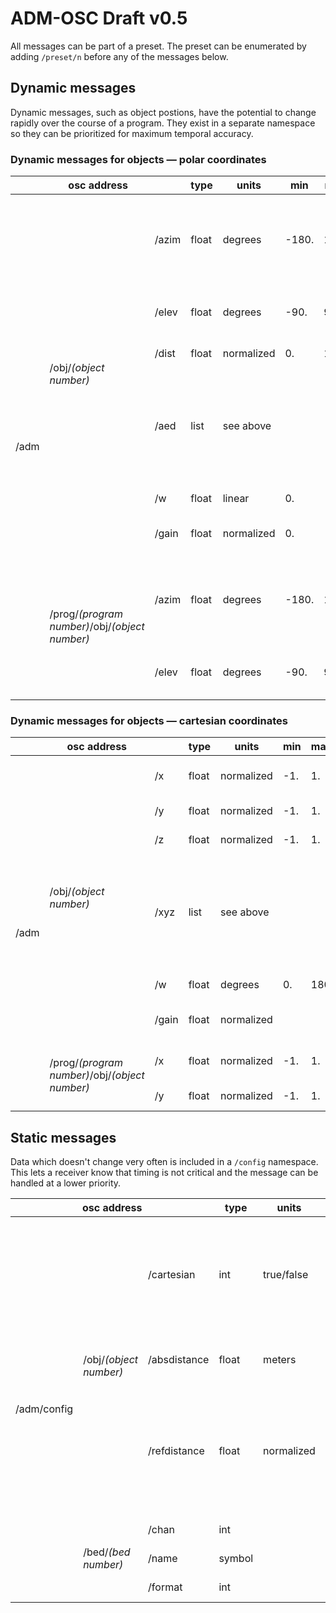 # ADM-OSC Draft v0.5
All messages can be part of a preset. The preset can be enumerated by adding `/preset/n` before any of the messages below.

## Dynamic messages
Dynamic messages, such as object postions, have the potential to change rapidly over the course of a program. They exist in a separate namespace so they can be prioritized for maximum temporal accuracy.

### Dynamic messages for objects &mdash; polar coordinates

<table>
    <thead>
        <tr>
            <th colspan=3>osc address</th>
            <th>type</th>
            <th>units</th>
            <th>min</th>
            <th>max</th>
            <th width="500px">description</th>
            <th width="300px">example</th>
            <th>status</th>
        </tr>
    </thead>
    <tbody>
        <tr>
        <td rowspan=8>/adm</td>
            <td rowspan=6>/obj/<i>(object number)</i></td>
            <td>/azim</td>
            <td>float</td>
            <td>degrees</td>
            <td>-180.</td>
            <td>180.</td>
            <td><b>azimuth</b> “theta - &#952;” of sound location. -90 is on the Right, 0 is in front.</td>
            <td>/adm/obj/4/azim -22.5</td>
            <td bgcolor="LightGreen">stable v0.4</td>
        </tr>
        <tr>
            <td>/elev</td>
            <td>float</td>
            <td>degrees</td>
            <td>-90.</td>
            <td>90.</td>
            <td><b>elevation</b> “phi - &#632;” of sound location</td>
            <td>/adm/obj/4/elev 12.7</td>
            <td bgcolor="LightGreen">stable v0.4</td>
        </tr>
        <tr>
            <td>/dist</td>
            <td>float</td>
            <td>normalized</td>
            <td>0.</td>
            <td>1.</td>
            <td><b>distance</b> “r” from origin</td>
            <td>/adm/obj/4/dist 0.9</td>
            <td bgcolor="LightGreen">stable v0.4</td>
        </tr>
        <tr>
            <td>/aed</td>
            <td>list</td>
            <td colspan=3>see above</td>
            <td>compact format enables synchronicity of position changes and also less network traffic</td>
            <td>/adm/obj/4/aed -22.5 12.7 0.9</td>
            <td bgcolor="LightGreen">stable v0.4</td>
        </tr>
        <tr>
            <td>/w</td>
            <td>float</td>
            <td>linear</td>
            <td>0.</td>
            <td></td>
            <td>X-width</td>
            <td>/adm/obj/3/w 45.2</td>
            <td bgcolor="Pink"><a href="https://github.com/immersive-audio-live/ADM-OSC/issues/1">in progress</a></td>
        </tr>
        <tr>
            <td>/gain</td>
            <td>float</td>
            <td>normalized</td>
            <td>0.</td>
            <td></td>
            <td>Apply a gain to the audio in the object.</td>
            <td>/adm/obj/3/gain 0.707</td>
            <td bgcolor="LightGreen">stable v0.4</td>
        </tr>
         <tr>
            <td rowspan=2>/prog/<i>(program number)</i>/obj/<i>(object number)</i></td>
            <td>/azim</td>
            <td>float</td>
            <td>degrees</td>
            <td>-180.</td>
            <td>180.</td>
            <td><b>azimuth</b> “theta - &#952;” of sound location. -90 is on the Right, 0 is in front.</td>
            <td>/adm/prog/2/obj/4/azim -22.5</td>
            <td bgcolor="LightYellow"><b>proposed v0.5</b></td>
        </tr>
         <tr>
            <td>/elev</td>
            <td>float</td>
            <td>degrees</td>
            <td>-90.</td>
            <td>90.</td>
            <td><b>elevation</b> “phi - &#632;” of sound location</td>
            <td>/adm/prog/2/obj/4/elev 12.7</td>
            <td bgcolor="LightYellow"><b>proposed v0.5</b></td>
        </tr>
    </tbody>
</table>

### Dynamic messages for objects &mdash; cartesian coordinates

<table>
    <thead>
        <tr>
            <th colspan=3>osc address</th>
            <th>type</th>
            <th>units</th>
            <th>min</th>
            <th>max</th>
            <th width="500px">description</th>
            <th width="300px">example</th>
            <th>status</th>
        </tr>
    </thead>
    <tbody>
        <tr>
            <td rowspan=8>/adm</td>
            <td rowspan=6>/obj/<i>(object number)</i></td>
            <td>/x</td>
            <td>float</td>
            <td>normalized</td>
            <td>-1.</td>
            <td>1.</td>
            <td>left/right dimension. -1 is left</td>
            <td>/adm/obj/4/x -0.9</td>
            <td bgcolor="LightGreen">stable v0.4</td>
        </tr>
        <tr>
            <td>/y</td>
            <td>float</td>
            <td>normalized</td>
            <td>-1.</td>
            <td>1.</td>
            <td>front/back dimension</td>
            <td>/adm/obj/4/y 0.15</td>
            <td bgcolor="LightGreen">stable v0.4</td>
        </tr>
        <tr>
            <td>/z</td>
            <td>float</td>
            <td>normalized</td>
            <td>-1.</td>
            <td>1.</td>
            <td>top/bottom dimension</td>
            <td>/adm/obj/4/z 0.7</td>
            <td bgcolor="LightGreen">stable v0.4</td>
        </tr>
         <tr>
            <td>/xyz</td>
            <td>list</td>
            <td>see above</td>
            <td></td>
            <td></td>
            <td>compact format enables synchronicity of position changes and also less network traffic</td>
            <td>/adm/obj/4/xyz -0.9 0.15 0.7</td>
            <td bgcolor="LightGreen">stable v0.4</td>
        </tr>
            <td>/w</td>
            <td>float</td>
            <td>degrees</td>
            <td>0.</td>
            <td>180</td>
            <td>horizontal extent</td>
            <td>/adm/obj/3/w 45.2</td>
            <td bgcolor="Pink"><a href="https://github.com/immersive-audio-live/ADM-OSC/issues/2">in progress</a></td>
        </tr>
        <tr>
            <td>/gain</td>
            <td>float</td>
            <td>normalized</td>
            <td></td>
            <td></td>
            <td>Apply a gain to the audio in the object.</td>
            <td>/adm/obj/3/gain 0.707</td>
            <td bgcolor="LightGreen">stable v0.4</td>
        </tr>
        <tr>
            <td rowspan=2>/prog/<i>(program number)</i>/obj/<i>(object number)</i></td>
            <td>/x</td>
            <td>float</td>
            <td>normalized</td>
            <td>-1.</td>
            <td>1.</td>
            <td>left/right dimension. -1 is left</td>
            <td>/adm/obj/4/x -0.9</td>
            <td bgcolor="LightYellow"><b>proposed v0.5</b></td>
        </tr>
         <tr>
            <td>/y</td>
            <td>float</td>
            <td>normalized</td>
            <td>-1.</td>
            <td>1.</td>
            <td>front/back dimension</td>
            <td>/adm/obj/4/y 0.15</td>
            <td bgcolor="LightYellow"><b>proposed v0.5</b></td>
        </tr>
    </tbody>
</table>

## Static messages

Data which doesn't change very often is included in a `/config` namespace. This lets a receiver know that timing is not critical and the message can be handled at a lower priority.

<table>
    <thead>
        <tr>
            <th colspan=3>osc address</th>
            <th>type</th>
            <th>units</th>
            <th>min</th>
            <th>max</th>
            <th width="500px">description</th>
            <th width="300px">example</th>
            <th>status</th>
        </tr>
    </thead>
    <tbody>
        <tr>
            <td rowspan=6>/adm/config</td>
            <td rowspan=3>/obj/<i>(object number)</i></td>
            <td>/cartesian</td>
            <td>int</td>
            <td>true/false</td>
            <td>0</td>
            <td>1</td>
            <td>If the flag is set to 1, Cartesian coordinates are used. Otherwise spherical coordinates are used.</td>
            <td>/adm/config/obj/1/cartesian 0</td>
            <td bgcolor="LightGreen">stable v0.4</td>
        </tr>
        <tr>
            <td>/absdistance</td>
            <td>float</td>
            <td>meters</td>
            <td></td>
            <td></td>
            <td>Distance signified by a normalized value of 1</td>
            <td>/adm/config/obj/1/absdistance 21.3</td>
            <td bgcolor="LightYellow"><b>proposed v0.5</b></td>
        </tr>
         <tr>
            <td>/refdistance</td>
            <td>float</td>
            <td>normalized</td>
            <td>0.</td>
            <td>1</td>
            <td>Distance where dimensionless rendering is replaced with with physics-based rendering. (default = 1.0)</td>
            <td>/adm/config/obj/1/refdistance 0.2</td>
            <td bgcolor="LightYellow"><b>proposed v0.5</b></td>
        </tr>
        <tr>
            <td rowspan=3>/bed/<i>(bed number)</i></td>
            <td>/chan</td>
            <td>int</td>
            <td></td>
            <td></td>
            <td></td>
            <td></td>
            <td></td>
            <td bgcolor="LightYellow"><b>proposed v0.5</b></td>
        </tr>
         <tr>
            <td>/name</td>
            <td>symbol</td>
             <td></td>
            <td></td>
            <td></td>
            <td></td>
            <td></td>
            <td bgcolor="LightYellow"><b>proposed v0.5</b></td>
        </tr>
         <tr>
            <td>/format</td>
            <td>int</td>
             <td></td>
            <td></td>
            <td></td>
            <td></td>
            <td></td>
            <td bgcolor="LightYellow"><b>proposed v0.5</b></td>
        </tr>
    </tbody>
</table>        
